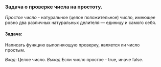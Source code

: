 ### Задача о проверке числа на простоту.  

*Простое число* -  натуральное (целое положительное) число, имеющее ровно два различных натуральных делителя — единицу и самого себя.  

#### Задача:
Написать функцию выполняющую проверку, является ли число простым.

*Вход*: Целое число.
*Выход* Если число простое - true, иначе false.

